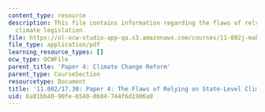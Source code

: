 ```yaml
---
content_type: resource
description: This file contains information regarding the flaws of relying on state-level
  climate legislation.
file: https://ol-ocw-studio-app-qa.s3.amazonaws.com/courses/11-002j-making-public-policy-fall-2014/6a81bb4090fe65400b84744f6d1906a9_MIT11_002JF14_pa4stud3.pdf
file_type: application/pdf
learning_resource_types: []
ocw_type: OCWFile
parent_title: 'Paper 4: Climate Change Reform'
parent_type: CourseSection
resourcetype: Document
title: '11.002/17.30: Paper 4: The Flaws of Relying on State-Level Climate Legislation'
uid: 6a81bb40-90fe-6540-0b84-744f6d1906a9
---
```

